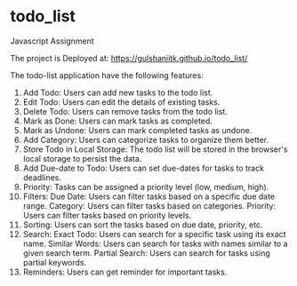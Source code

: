 # todo_list
Javascript Assignment

The project is Deployed at: https://gulshaniitk.github.io/todo_list/

The todo-list application have the following features:
1. Add Todo: Users can add new tasks to the todo list.
2. Edit Todo: Users can edit the details of existing tasks.
3. Delete Todo: Users can remove tasks from the todo list. 
4. Mark as Done: Users can mark tasks as completed.
5. Mark as Undone: Users can mark completed tasks as undone.
6. Add Category: Users can categorize tasks to organize them better. 
7. Store Todo in Local Storage: The todo list will be stored in the browser's local storage to persist the data. 
8. Add Due-date to Todo: Users can set due-dates for tasks to track deadlines. 
9. Priority: Tasks can be assigned a priority level (low, medium, high). 
10. Filters:
    Due Date: Users can filter tasks based on a specific due date range.
    Category: Users can filter tasks based on categories.
    Priority: Users can filter tasks based on priority levels.
11. Sorting: Users can sort the tasks based on due date, priority, etc.
12.  Search:
    Exact Todo: Users can search for a specific task using its exact name.
    Similar Words: Users can search for tasks with names similar to a given search term.
    Partial Search: Users can search for tasks using partial keywords.
13. Reminders: Users can get reminder for important tasks.


